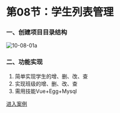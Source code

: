 # 第08节：学生列表管理

### 一、创建项目目录结构

![10-08-01a](https://github.com/ding139725/R-D/blob/master/images/10-08-01a.jpg)

### 二、功能实现
1. 简单实现学生的增、删、改、查
2. 实现班级的增、删、改、查
3. 需用技能Vue+Egg+Mysql


[进入案例](https://baidu.com)